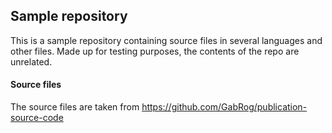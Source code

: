## Sample repository

This is a sample repository containing source files in several languages
and other files. Made up for testing purposes, the contents of the repo are
unrelated.

#### Source files

The source files are taken from https://github.com/GabRog/publication-source-code